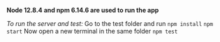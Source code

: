 **Node 12.8.4 and npm 6.14.6 are used to run the app**

_To run the server and test:_
Go to the test folder and run 
`npm install`
`npm start`
Now open a new terminal in the same folder
`npm test`